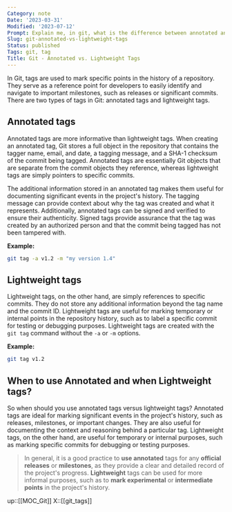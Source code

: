 ```yaml
---
Category: note
Date: '2023-03-31'
Modified: '2023-07-12'
Prompt: Explain me, in git, what is the difference between annotated and lightweight tags. When to use each type? Give me long text.
Slug: git-annotated-vs-lightweight-tags
Status: published
Tags: git, tag
Title: Git - Annotated vs. Lightweight Tags
---
```

In Git, tags are used to mark specific points in the history of a repository. They serve as a reference point for developers to easily identify and navigate to important milestones, such as releases or significant commits. There are two types of tags in Git: annotated tags and lightweight tags.

## Annotated tags
Annotated tags are more informative than lightweight tags. When creating an annotated tag, Git stores a full object in the repository that contains the tagger name, email, and date, a tagging message, and a SHA-1 checksum of the commit being tagged. Annotated tags are essentially Git objects that are separate from the commit objects they reference, whereas lightweight tags are simply pointers to specific commits.

The additional information stored in an annotated tag makes them useful for documenting significant events in the project's history. The tagging message can provide context about why the tag was created and what it represents. Additionally, annotated tags can be signed and verified to ensure their authenticity. Signed tags provide assurance that the tag was created by an authorized person and that the commit being tagged has not been tampered with.

**Example:**
```sh
git tag -a v1.2 -m "my version 1.4"
```

## Lightweight tags
Lightweight tags, on the other hand, are simply references to specific commits. They do not store any additional information beyond the tag name and the commit ID. Lightweight tags are useful for marking temporary or internal points in the repository history, such as to label a specific commit for testing or debugging purposes. Lightweight tags are created with the `git tag` command without the `-a` or `-m` options.

**Example:**
```sh
git tag v1.2
```

## When to use Annotated and when Lightweight tags?
So when should you use annotated tags versus lightweight tags? Annotated tags are ideal for marking significant events in the project's history, such as releases, milestones, or important changes. They are also useful for documenting the context and reasoning behind a particular tag. Lightweight tags, on the other hand, are useful for temporary or internal purposes, such as marking specific commits for debugging or testing purposes.

> In general, it is a good practice to **use annotated** tags for any **official releases** or **milestones**, as they provide a clear and detailed record of the project's progress. **Lightweight** tags can be used for more informal purposes, such as to **mark experimental** or **intermediate points** in the project's history.

up::[[MOC_Git]]
X::[[git_tags]]